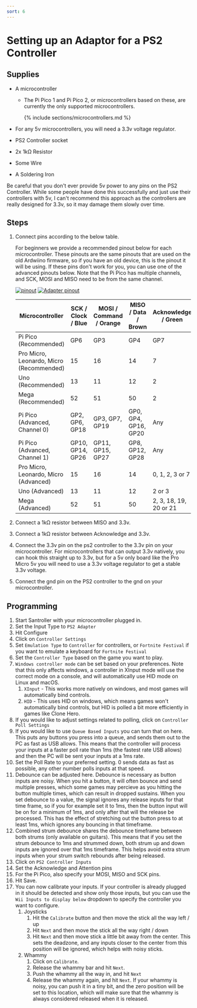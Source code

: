 ```yaml
---
sort: 6
---
```


# Setting up an Adaptor for a PS2 Controller

## Supplies

- A microcontroller

  - The Pi Pico 1 and Pi Pico 2, or microcontrollers based on these, are currently the only supported microcontrollers.

    {% include sections/microcontrollers.md %}

- For any 5v microcontrollers, you will need a 3.3v voltage regulator.
- PS2 Controller socket
- 2x 1kΩ Resistor
- Some Wire
- A Soldering Iron

Be careful that you don't ever provide 5v power to any pins on the PS2 Controller. While some people have done this successfully and just use their controllers with 5v, I can't recommend this approach as the controllers are really designed for 3.3v, so it may damage them slowly over time.

## Steps

1. Connect pins according to the below table.

   For beginners we provide a recommended pinout below for each microcontroller. These pinouts are the same pinouts that are used on the old Ardwiino firmware, so if you have an old device, this is the pinout it will be using.
   If these pins don't work for you, you can use one of the advanced pinouts below. Note that the Pi Pico has multiple channels, and SCK, MOSI and MISO need to be from the same channel.

   [![pinout](/assets/images/ps2.png)](/assets/images/ps2.png) [![Adapter pinout](/assets/images/ps2-pinout.png)](/assets/images/ps2-pinout.png)

   | Microcontroller                          | SCK / Clock / Blue | MOSI / Command / Orange | MISO / Data / Brown  | Acknowledge / Green    | Attention / Yellow |
   | ---------------------------------------- | ------------------ | ----------------------- | -------------------- | ---------------------- | ------------------ |
   | Pi Pico (Recommended)                    | GP6                | GP3                     | GP4                  | GP7                    | GP10               |
   | Pro Micro, Leonardo, Micro (Recommended) | 15                 | 16                      | 14                   | 7                      | 10                 |
   | Uno (Recommended)                        | 13                 | 11                      | 12                   | 2                      | 10                 |
   | Mega (Recommended)                       | 52                 | 51                      | 50                   | 2                      | 10                 |
   | Pi Pico (Advanced, Channel 0)            | GP2, GP6, GP18     | GP3, GP7, GP19          | GP0, GP4, GP16, GP20 | Any                    | Any                |
   | Pi Pico (Advanced, Channel 1)            | GP10, GP14, GP26   | GP11, GP15, GP27        | GP8, GP12, GP28      | Any                    | Any                |
   | Pro Micro, Leonardo, Micro (Advanced)    | 15                 | 16                      | 14                   | 0, 1, 2, 3 or 7        | Any                |
   | Uno (Advanced)                           | 13                 | 11                      | 12                   | 2 or 3                 | Any                |
   | Mega (Advanced)                          | 52                 | 51                      | 50                   | 2, 3, 18, 19, 20 or 21 | Any                |

2. Connect a 1kΩ resistor between MISO and 3.3v.
3. Connect a 1kΩ resistor between Acknowledge and 3.3v.
4. Connect the 3.3v pin on the ps2 controller to the 3.3v pin on your microcontroller. For microcontrollers that can output 3.3v natively, you can hook this straight up to 3.3v, but for a 5v only board like the Pro Micro 5v you will need to use a 3.3v voltage regulator to get a stable 3.3v voltage.
5. Connect the gnd pin on the PS2 controller to the gnd on your microcontroller.

## Programming

1.  Start Santroller with your microcontroller plugged in.
2.  Set the Input Type to `PS2 Adapter`
3.  Hit Configure
4.  Click on `Controller Settings`
5.  Set `Emulation Type` to `Controller` for controllers, or `Fortnite Festival` if you want to emulate a keyboard for `Fortnite Festival`
6.  Set the `Controller Type` based on the game you want to play.
7.  `Windows controller mode` can be set based on your preferences. Note that this only affects windows, a controller in XInput mode will use the correct mode on a console, and will automatically use HID mode on Linux and macOS.
    1. `XInput` - This works more natively on windows, and most games will automatically bind controls.
    2. `HID` - This uses HID on windows, which means games won't automatically bind controls, but HID is polled a bit more efficiently in games like Clone Hero.
8.  If you would like to adjust settings related to polling, click on `Controller Poll Settings`
9.  If you would like to use `Queue Based Inputs` you can turn that on here. This puts any buttons you press into a queue, and sends them out to the PC as fast as USB allows. This means that the controller will process your inputs at a faster poll rate than 1ms (the fastest rate USB allows) and then the PC will be sent your inputs at a 1ms rate.
10. Set the Poll Rate to your preferred setting. 0 sends data as fast as possible, any other number polls inputs at that speed.
11. Debounce can be adjusted here. Debounce is necessary as button inputs are noisy. When you hit a button, it will often bounce and send multiple presses, which some games may percieve as you hitting the button multiple times, which can result in dropped sustains. When you set debounce to a value, the signal ignores any release inputs for that time frame, so if you for example set it to 1ms, then the button input will be on for a minimum of 1ms, and only after that will the release be processed. This has the effect of stretching out the button press to at least 1ms, which ignores any bouncing in that timeframe.
12. Combined strum debounce shares the debounce timeframe between both strums (only available on guitars). This means that if you set the strum debounce to 1ms and strummed down, both strum up and down inputs are ignored over that 1ms timeframe. This helps avoid extra strum inputs when your strum switch rebounds after being released.
13. Click on `PS2 Controller Inputs`
14. Set the Acknowledge and Attention pins
15. For the Pi Pico, also specify your MOSI, MISO and SCK pins.
16. Hit Save.
17. You can now calibrate your inputs. If your controller is already plugged in it should be detected and show only those inputs, but you can use the `Wii Inputs to display below` dropdown to specify the controller you want to configure.
    1.  Joysticks
        1.  Hit the `Calibrate` button and then move the stick all the way left / up
        2.  Hit `Next` and then move the stick all the way right / down
        3.  Hit `Next` and then move stick a little bit away from the center. This sets the deadzone, and any inputs closer to the center from this position will be ignored, which helps with noisy sticks.
    2.  Whammy
        1.  Click on `Calibrate`.
        2.  Release the whammy bar and hit `Next`.
        3.  Push the whammy all the way in, and hit `Next`
        4.  Release the whammy again, and hit `Next`. If your whammy is noisy, you can push it in a tiny bit, and the zero position will be set to this location, which will make sure that the whammy is always considered released when it is released.
